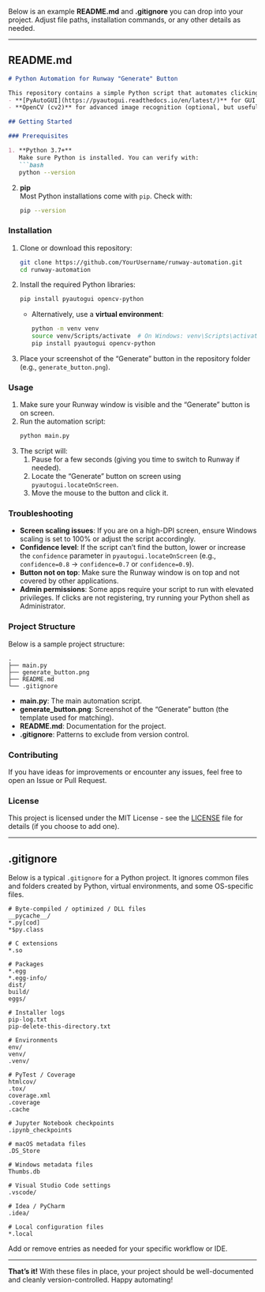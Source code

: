 Below is an example **README.md** and **.gitignore** you can drop into your project. Adjust file paths, installation commands, or any other details as needed.

---

## README.md

```md
# Python Automation for Runway "Generate" Button

This repository contains a simple Python script that automates clicking the "Generate" button on Runway. It uses:
- **[PyAutoGUI](https://pyautogui.readthedocs.io/en/latest/)** for GUI automation (moving/clicking the mouse, taking screenshots, etc.)
- **OpenCV (cv2)** for advanced image recognition (optional, but useful for template matching)

## Getting Started

### Prerequisites

1. **Python 3.7+**  
   Make sure Python is installed. You can verify with:
   ```bash
   python --version
   ```
2. **pip**  
   Most Python installations come with `pip`. Check with:
   ```bash
   pip --version
   ```

### Installation

1. Clone or download this repository:
   ```bash
   git clone https://github.com/YourUsername/runway-automation.git
   cd runway-automation
   ```
2. Install the required Python libraries:
   ```bash
   pip install pyautogui opencv-python
   ```
   - Alternatively, use a **virtual environment**:
     ```bash
     python -m venv venv
     source venv/Scripts/activate  # On Windows: venv\Scripts\activate
     pip install pyautogui opencv-python
     ```

3. Place your screenshot of the “Generate” button in the repository folder (e.g., `generate_button.png`).

### Usage

1. Make sure your Runway window is visible and the “Generate” button is on screen.
2. Run the automation script:
   ```bash
   python main.py
   ```
3. The script will:
   1. Pause for a few seconds (giving you time to switch to Runway if needed).
   2. Locate the “Generate” button on screen using `pyautogui.locateOnScreen`.
   3. Move the mouse to the button and click it.

### Troubleshooting

- **Screen scaling issues**: If you are on a high-DPI screen, ensure Windows scaling is set to 100% or adjust the script accordingly.
- **Confidence level**: If the script can’t find the button, lower or increase the `confidence` parameter in `pyautogui.locateOnScreen` (e.g., `confidence=0.8` → `confidence=0.7` or `confidence=0.9`).
- **Button not on top**: Make sure the Runway window is on top and not covered by other applications.
- **Admin permissions**: Some apps require your script to run with elevated privileges. If clicks are not registering, try running your Python shell as Administrator.

### Project Structure

Below is a sample project structure:

```
.
├── main.py
├── generate_button.png
├── README.md
└── .gitignore
```

- **main.py**: The main automation script.
- **generate_button.png**: Screenshot of the “Generate” button (the template used for matching).
- **README.md**: Documentation for the project.
- **.gitignore**: Patterns to exclude from version control.

### Contributing

If you have ideas for improvements or encounter any issues, feel free to open an Issue or Pull Request.

### License

This project is licensed under the MIT License - see the [LICENSE](LICENSE) file for details (if you choose to add one).

---

## .gitignore

Below is a typical `.gitignore` for a Python project. It ignores common files and folders created by Python, virtual environments, and some OS-specific files.

```gitignore
# Byte-compiled / optimized / DLL files
__pycache__/
*.py[cod]
*$py.class

# C extensions
*.so

# Packages
*.egg
*.egg-info/
dist/
build/
eggs/

# Installer logs
pip-log.txt
pip-delete-this-directory.txt

# Environments
env/
venv/
.venv/

# PyTest / Coverage
htmlcov/
.tox/
coverage.xml
.coverage
.cache

# Jupyter Notebook checkpoints
.ipynb_checkpoints

# macOS metadata files
.DS_Store

# Windows metadata files
Thumbs.db

# Visual Studio Code settings
.vscode/

# Idea / PyCharm
.idea/

# Local configuration files
*.local
```

Add or remove entries as needed for your specific workflow or IDE. 

---

**That’s it!** With these files in place, your project should be well-documented and cleanly version-controlled. Happy automating!